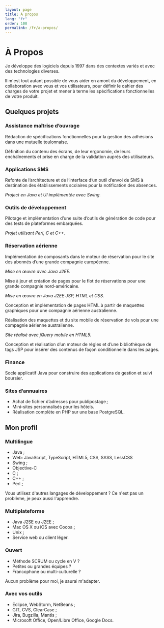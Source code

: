 ```yaml
---
layout: page
title: À propos
lang: "fr"
order: 100
permalink: /fr/a-propos/
---
```


# À Propos

Je développe des logiciels depuis 1997 dans des contextes variés 
et avec des technologies diverses.


Il m'est tout autant possible de vous aider en amont du développement, 
en collaboration avec vous et vos utilisateurs, 
pour définir le cahier des charges de votre projet et mener à terme les
spécifications fonctionnelles de votre produit.


## Quelques projets


### Assistance maîtrise d’ouvrage


Rédaction de spécifications fonctionnelles pour la gestion des adhésions dans une 
mutuelle toulonnaise.

Définition du contenu des écrans, de leur ergonomie, de leurs enchaînements et prise 
en charge de la validation auprès des utilisateurs.


### Applications SMS


Refonte de l’architecture et de l’interface d’un outil d’envoi de SMS à destination 
des établissements scolaires pour la notification des absences.

_Project en Java et UI implémentée avec Swing._


### Outils de développement


Pilotage et implémentation d’une suite d’outils de génération de code pour des tests 
de plateformes embarquées. 

_Projet utilisant Perl, C et C++._


### Réservation aérienne


Implémentation de composants dans le moteur de réservation pour le site des abonnés 
d’une grande compagnie européenne. 

_Mise en œuvre avec Java J2EE._

Mise à jour et création de pages pour le flot de réservations pour une grande 
compagnie nord-américaine. 

_Mise en œuvre en Java J2EE JSP, HTML et CSS._

Conception et implémentation de pages HTML à partir de maquettes graphiques pour une 
compagnie aérienne australienne.

Réalisation des maquettes et du site mobile de réservation de vols pour une compagnie 
aérienne australienne. 

_Site réalisé avec jQuery mobile en HTML5._

Conception et réalisation d’un moteur de règles et d’une bibliothèque de tags JSP pour
insérer des contenus de façon conditionnelle dans les pages.


### Finance


Socle applicatif Java pour construire des applications de gestion et suivi boursier.


### Sites d’annuaires


- Achat de fichier d’adresses pour publipostage ;
- Mini-sites personnalisés pour les hôtels.
- Réalisation complète en PHP sur une base PostgreSQL.


## Mon profil


### Multilingue


- Java ;
- Web: JavaScript, TypeScript, HTML5, CSS, SASS, LessCSS
- Swing ;
- Objective-C
- C ;
- C++ ;
- Perl ;

Vous utilisez d'autres langages de développement ? 
Ce n'est pas un problème, je peux aussi l'apprendre.


### Multiplateforme


- Java J2SE ou J2EE ;
- Mac OS X ou iOS avec Cocoa ;
- Unix ;
- Service web ou client léger.

### Ouvert


- Méthode SCRUM ou cycle en V ?
- Petites ou grandes équipes ?
- Francophone ou multi-culturelle ?

Aucun problème pour moi, je saurai m'adapter.


### Avec vos outils


- Eclipse, WebStorm, NetBeans ;
- GIT, CVS, ClearCase ;
- Jira, Bugzilla, Mantis ;
- Microsoft Office, Open/Libre Office, Google Docs.

